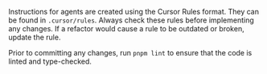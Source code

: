 Instructions for agents are created using the Cursor Rules format. They can be found in `.cursor/rules`. Always check these rules before implementing any changes. If a refactor would cause a rule to be outdated or broken, update the rule.

Prior to committing any changes, run `pnpm lint` to ensure that the code is linted and type-checked.
